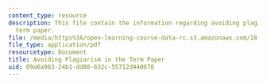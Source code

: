 ```yaml
---
content_type: resource
description: This file contain the information regarding avoiding plagiarism in the
  term paper.
file: /media/https%3A/open-learning-course-data-rc.s3.amazonaws.com/18-310-principles-of-discrete-applied-mathematics-fall-2013/09a6a98324b1dd80632c55712d440678_MIT18_310F13_Para_math.pdf
file_type: application/pdf
resourcetype: Document
title: Avoiding Plagiarism in the Term Paper
uid: 09a6a983-24b1-dd80-632c-55712d440678
---
```


